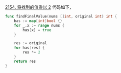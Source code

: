 [2154. 将找到的值乘以 2](https://leetcode.cn/problems/keep-multiplying-found-values-by-two/description/)
代码如下，
```go
func findFinalValue(nums []int, original int) int {
    has := map[int]bool {}
    for _,x := range nums {
        has[x] = true 
    }

    res := original 
    for has[res] {
        res *= 2 
    }
    return res 
}
```